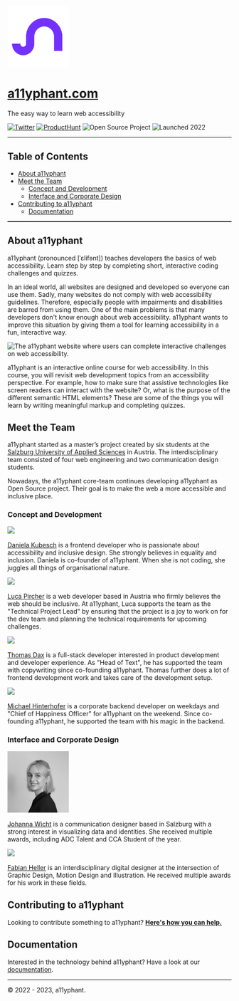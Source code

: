 <img src="services/site/public/images/logo/a11yphant_Logo_pictorial-mark.png" height="138">

# [a11yphant.com](https://a11yphant.com)

The easy way to learn web accessibility

[![Twitter](https://img.shields.io/badge/-Twitter-7331FF)](https://twitter.com/a11yphant)
[![ProductHunt](https://img.shields.io/badge/-ProductHunt-7331FF)](https://www.producthunt.com/products/a11yphant)
![Open Source Project](https://img.shields.io/badge/-Open%20Source%20Project-121212)
![Launched 2022](https://img.shields.io/badge/-Launched%202022-121212)

<hr style="color:white; height:1.5px; width:100%;"/>


## Table of Contents

- [About a11yphant](#about-a11yphant)
- [Meet the Team](#meet-the-team)
  - [Concept and Development](#concept-and-development)
  - [Interface and Corporate Design](#interface-and-corporate-design)
- [Contributing to a11yphant](#contributing-to-a11yphant)
  - [Documentation](DOCUMENTATION.md)

<hr style="color:white; height:1.5px; width:100%;"/>

## About a11yphant

<p>
  <span aria-label="Allyphant">a11yphant</span> <span aria-hidden="true">(pronounced [ˈɛlifənt])</span> teaches developers the basics of web accessibility. Learn step by step by completing short, interactive coding challenges and quizzes.
</p>

In an ideal world, all websites are designed and developed so everyone can use them. Sadly, many websites do not comply with web accessibility guidelines. Therefore, especially people with impairments and disabilities are barred from using them. One of the main problems is that many developers don't know enough about web accessibility. a11yphant wants to improve this situation by giving them a tool for learning accessibility in a fun, interactive way.

<img
  alt="The a11yphant website where users can complete interactive challenges on web accessibility."
  src="https://a11yphant.com/images/SEO/mockups-social-media.jpg"
  quality="100"
  sizes="100vw"
  style="objectFit:cover"
/>

<p>
  <span aria-label="Allyphant">a11yphant</span> is an interactive online course for web accessibility. In this course, you will revisit web
  development topics from an accessibility perspective. For example, how to make sure that assistive technologies like screen readers can
  interact with the website? Or, what is the purpose of the different semantic HTML elements? These are some of the things you will learn by
  writing meaningful markup and completing quizzes.
</p>

## Meet the Team

<span aria-label="Allyphant">a11yphant</span> started as a master’s project created by six students at the <a href="https://www.fh-salzburg.ac.at/en/" target="_blank" rel="noopener noreferrer nofollow">
Salzburg University of Applied Sciences</a> in Austria. The interdisciplinary team consisted of four web engineering and two communication design students.

Nowadays, the a11yphant core-team continues developing a11yphant as Open Source project. Their goal is to make the web a more accessible and inclusive place.

### Concept and Development

<img src="https://unavatar.io/github/dnikub" height="138">

<a href="https://dnikub.dev"  target="_blank" rel="noopener noreferrer nofollow">Daniela Kubesch</a> is a frontend developer who is passionate about accessibility and inclusive design. She strongly believes in equality and inclusion. Daniela is co-founder of a11yphant. When she is not coding, she juggles all things of organisational nature.

<img src="https://unavatar.io/github/lucapircher" height="138">

<a href="https://lucapircher.at" target="_blank" rel="noopener noreferrer nofollow">Luca Pircher</a> is a web developer based in Austria who firmly believes the web should be inclusive. At a11yphant, Luca supports the team as the "Technical Project Lead" by ensuring that the project is a joy to work on for the dev team and planning the technical requirements for upcoming challenges.

<img src="https://unavatar.io/github/thomasdax98" height="138">

<a href="https://github.com/thomasdax98" target="_blank" rel="noopener noreferrer nofollow">Thomas Dax</a> is a full-stack developer interested in product development and developer experience. As "Head of Text", he has supported the team with copywriting since co-founding a11yphant. Thomas further does a lot of frontend development work and takes care of the development setup.

<img src="https://unavatar.io/github/hntrhfr" height="138">

<a href="https://github.com/hntrhfr" target="_blank" rel="noopener noreferrer nofollow">Michael Hinterhofer</a> is a corporate backend developer on weekdays and "Chief of Happiness Officer" for a11yphant on the weekend. Since co-founding a11yphant, he supported the team with his magic in the backend.

### Interface and Corporate Design

<img src="services/site/public/images/github-docs/johanna-wicht-2023.jpg" height="138">

<a href="https://johannawicht.com" target="_blank" rel="noopener noreferrer nofollow">Johanna Wicht</a> is a communication designer based in Salzburg with a strong interest in visualizing data and identities. She received multiple awards, including ADC Talent and CCA Student of the year.

<img src="https://unavatar.io/github/fabianheller" height="138">

<a href="https://www.fabianhellerdesign.com" target="_blank" rel="noopener noreferrer nofollow">Fabian Heller</a> is an interdisciplinary digital designer at the intersection of Graphic Design, Motion Design and Illustration. He received multiple awards for his work in these fields.


## Contributing to a11yphant

Looking to contribute something to a11yphant? [**Here's how you can help.**](CONTRIBUTING.md)

## Documentation

Interested in the technology behind a11yphant? Have a look at our [documentation](DOCUMENTATION.md).


<hr style="color:white; height:1.5px; width:100%;"/>

© 2022 - 2023, a11yphant.